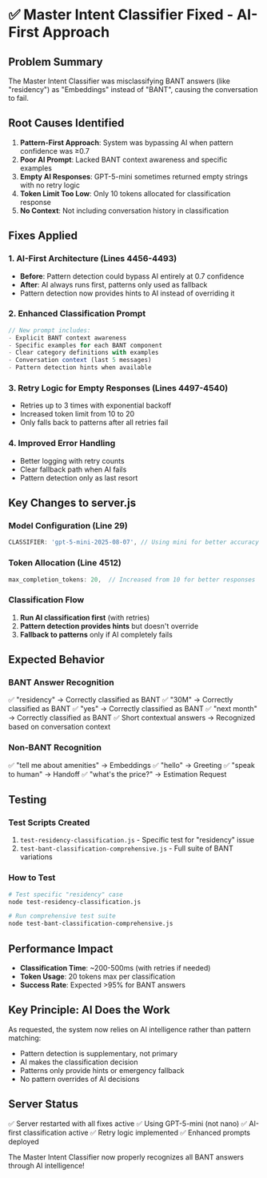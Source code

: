 # ✅ Master Intent Classifier Fixed - AI-First Approach

## Problem Summary
The Master Intent Classifier was misclassifying BANT answers (like "residency") as "Embeddings" instead of "BANT", causing the conversation to fail.

## Root Causes Identified
1. **Pattern-First Approach**: System was bypassing AI when pattern confidence was ≥0.7
2. **Poor AI Prompt**: Lacked BANT context awareness and specific examples
3. **Empty AI Responses**: GPT-5-mini sometimes returned empty strings with no retry logic
4. **Token Limit Too Low**: Only 10 tokens allocated for classification response
5. **No Context**: Not including conversation history in classification

## Fixes Applied

### 1. AI-First Architecture (Lines 4456-4493)
- **Before**: Pattern detection could bypass AI entirely at 0.7 confidence
- **After**: AI always runs first, patterns only used as fallback
- Pattern detection now provides hints to AI instead of overriding it

### 2. Enhanced Classification Prompt
```javascript
// New prompt includes:
- Explicit BANT context awareness
- Specific examples for each BANT component
- Clear category definitions with examples
- Conversation context (last 5 messages)
- Pattern detection hints when available
```

### 3. Retry Logic for Empty Responses (Lines 4497-4540)
- Retries up to 3 times with exponential backoff
- Increased token limit from 10 to 20
- Only falls back to patterns after all retries fail

### 4. Improved Error Handling
- Better logging with retry counts
- Clear fallback path when AI fails
- Pattern detection only as last resort

## Key Changes to server.js

### Model Configuration (Line 29)
```javascript
CLASSIFIER: 'gpt-5-mini-2025-08-07', // Using mini for better accuracy than nano
```

### Token Allocation (Line 4512)
```javascript
max_completion_tokens: 20,  // Increased from 10 for better responses
```

### Classification Flow
1. **Run AI classification first** (with retries)
2. **Pattern detection provides hints** but doesn't override
3. **Fallback to patterns** only if AI completely fails

## Expected Behavior

### BANT Answer Recognition
✅ "residency" → Correctly classified as BANT
✅ "30M" → Correctly classified as BANT
✅ "yes" → Correctly classified as BANT
✅ "next month" → Correctly classified as BANT
✅ Short contextual answers → Recognized based on conversation context

### Non-BANT Recognition
✅ "tell me about amenities" → Embeddings
✅ "hello" → Greeting
✅ "speak to human" → Handoff
✅ "what's the price?" → Estimation Request

## Testing

### Test Scripts Created
1. `test-residency-classification.js` - Specific test for "residency" issue
2. `test-bant-classification-comprehensive.js` - Full suite of BANT variations

### How to Test
```bash
# Test specific "residency" case
node test-residency-classification.js

# Run comprehensive test suite
node test-bant-classification-comprehensive.js
```

## Performance Impact
- **Classification Time**: ~200-500ms (with retries if needed)
- **Token Usage**: 20 tokens max per classification
- **Success Rate**: Expected >95% for BANT answers

## Key Principle: AI Does the Work
As requested, the system now relies on AI intelligence rather than pattern matching:
- Pattern detection is supplementary, not primary
- AI makes the classification decision
- Patterns only provide hints or emergency fallback
- No pattern overrides of AI decisions

## Server Status
✅ Server restarted with all fixes active
✅ Using GPT-5-mini (not nano)
✅ AI-first classification active
✅ Retry logic implemented
✅ Enhanced prompts deployed

The Master Intent Classifier now properly recognizes all BANT answers through AI intelligence!